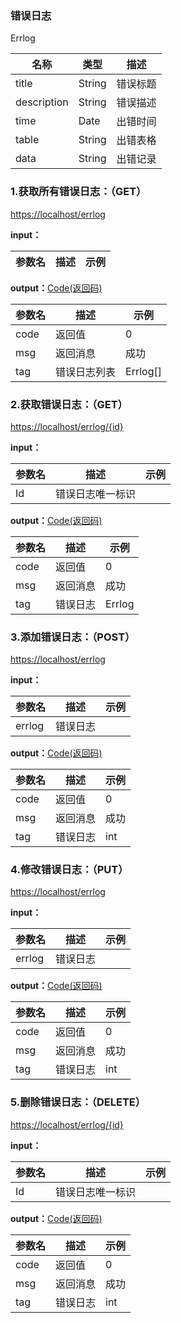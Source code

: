 ### 错误日志 ###
<A NAME="Errlog">Errlog</A>

名称|类型|描述
-|-|-
title               |String    |错误标题
description         |String    |错误描述
time                |Date      |出错时间
table               |String    |出错表格
data                |String    |出错记录

### 1.获取所有错误日志：（GET） ###
[https://localhost/errlog](https://localhost/errlog)

**input：**

参数名 		|描述	|示例
 --------- | ------|------

**output：**<A HREF="#Code">Code(返回码)</A>

参数名 		|描述	|示例
 --------- | ------|------
code 		|返回值	|0
msg			|返回消息|成功
tag         |错误日志列表|Errlog[]

### 2.获取错误日志：（GET） ###
[https://localhost/errlog/{id}](https://localhost/errlog/{id})

**input：**

参数名 		|描述	|示例
 --------- | ------|------
Id| 错误日志唯一标识 |   

**output：**<A HREF="#Code">Code(返回码)</A>

参数名 		|描述	|示例
 --------- | ------|------
code 		|返回值	|0
msg			|返回消息|成功
tag         |错误日志|Errlog

### 3.添加错误日志：（POST） ###
[https://localhost/errlog](https://localhost/errlog)

**input：**

参数名 		|描述	|示例
 --------- | ------|------
errlog| 错误日志 |   

**output：**<A HREF="#Code">Code(返回码)</A>

参数名 		|描述	|示例
 --------- | ------|------
code 		|返回值	|0
msg			|返回消息|成功
tag         |错误日志|int

### 4.修改错误日志：（PUT） ###
[https://localhost/errlog](https://localhost/errlog)

**input：**

参数名 		|描述	|示例
 --------- | ------|------
errlog| 错误日志 |   

**output：**<A HREF="#Code">Code(返回码)</A>

参数名 		|描述	|示例
 --------- | ------|------
code 		|返回值	|0
msg			|返回消息|成功
tag         |错误日志|int

### 5.删除错误日志：（DELETE） ###
[https://localhost/errlog/{id}](https://localhost/errlog/{id})

**input：**

参数名 		|描述	|示例
 --------- | ------|------
Id| 错误日志唯一标识 |   

**output：**<A HREF="#Code">Code(返回码)</A>

参数名 		|描述	|示例
 --------- | ------|------
code 		|返回值	|0
msg			|返回消息|成功
tag         |错误日志|int


